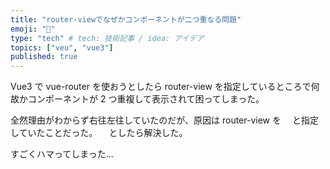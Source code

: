```yaml
---
title: "router-viewでなぜかコンポーネントが二つ重なる問題"
emoji: "👻"
type: "tech" # tech: 技術記事 / idea: アイデア
topics: ["veu", "vue3"]
published: true
---
```


Vue3 で vue-router を使おうとしたら router-view を指定しているところで何故かコンポーネントが 2 つ重複して表示されて困ってしまった。

全然理由がわからず右往左往していたのだが、原因は router-view を　<router-view/>
と指定していたことだった。
<router-view></router-view>　としたら解決した。

すごくハマってしまった…
